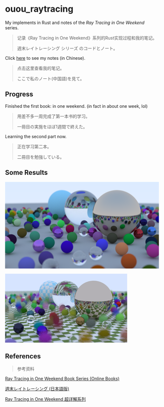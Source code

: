 # ouou_raytracing
My implements in Rust and notes of the *Ray Tracing in One Weekend* series.

> 记录《Ray Tracing in One Weekend》系列的Rust实现过程和我的笔记。
> 
> 週末レイトレーシング シリーズ のコードとノート。

Click [here](./RayTracing.md) to see my notes (in Chinese).

> 点击这里查看我的笔记。
> 
> ここで私のノート(中国語)を見て。

## Progress
Finished the first book: in one weekend. (in fact in about one week, lol)
> 用差不多一周完成了第一本书的学习。
> 
> 一冊目の実施をほぼ1週間で終えた。

Learning the second part now.

> 正在学习第二本。
>
> 二冊目を勉強している。
## Some Results
![Final output of the first part](products\in_one_weekend\final_firstbook.png)

![Checker texture](imgs\test\render_scene_with_checker.png)

## References
> 参考资料

[Ray Tracing in One Weekend Book Series (Online Books)](https://github.com/RayTracing/raytracing.github.io)

[週末レイトレーシング (日本語版)](https://inzkyk.xyz/ray_tracing_in_one_weekend/)

[Ray Tracing in One Weekend 超详解系列](https://www.cnblogs.com/lv-anchoret)